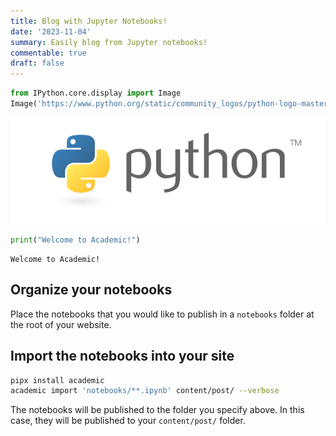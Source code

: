 ```yaml
---
title: Blog with Jupyter Notebooks!
date: '2023-11-04'
summary: Easily blog from Jupyter notebooks!
commentable: true
draft: false
---
```



```python
from IPython.core.display import Image
Image('https://www.python.org/static/community_logos/python-logo-master-v3-TM-flattened.png')
```

    
![png](output_1_0.png)
    

```python
print("Welcome to Academic!")
```

    Welcome to Academic!

## Organize your notebooks

Place the notebooks that you would like to publish in a `notebooks` folder at the root of your website.

## Import the notebooks into your site

```bash
pipx install academic
academic import 'notebooks/**.ipynb' content/post/ --verbose
```

The notebooks will be published to the folder you specify above. In this case, they will be published to your `content/post/` folder.
